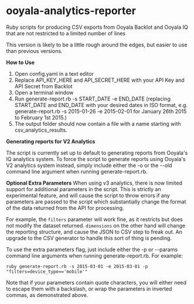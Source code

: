 # ooyala-analytics-reporter
Ruby scripts for producing CSV exports from Ooyala Backlot and Ooyala IQ that are not restricted to a limited number of lines

This version is likely to be a little rough around the edges, but easier to use than previous versions.

**How to Use**

1. Open config.yaml in a text editor
2. Replace API_KEY_HERE and API_SECRET_HERE with your API Key and API Secret from Backlot
3. Open a terminal window
4. Run generate-report.rb -s START_DATE -e END_DATE (replacing START_DATE and END_DATE with your desired dates in ISO format, e.g. generate-report.rb -s 2015-01-26 -e 2015-02-01 for January 26th 2015 to February 1st 2015.)
5. The output folder should now contain a file with a name starting with csv_analytics_results.

**Generating reports for V2 Analytics**

The script is currently set up to default to generating reports from Ooyala's IQ analytics system. To force the script to generate reports using Ooyala's V2 analytics system instead, simply include either the -o or the --old command line argument when running generate-report.rb.

**Optional Extra Parameters**
When using v3 analytics, there is now limited support for additional parameters in the script. This is strictly an experimental feature, and will cause the script to throw errors if any parameters are passed to the script which substantially change the format of the data returned from the API for processing.

For example, the `filters` parameter will work fine, as it restricts but does not modify the dataset returned. `dimensions` on the other hand will change the reporting structure, and cause the JSON to CSV step to freak out. An upgrade to the CSV generator to handle this sort of thing is pending.

To use the extra parameters flag, just include either the -p or --params command line arguments when running generate-report.rb. For example:

`ruby generate-report.rb -s 2015-03-01 -e 2015-03-01 -p "filters=device_type=='mobile'"`

Note that if your parameters contain quote characters, you will either need to escape them with a backslash, or wrap the parameters in inverted commas, as demonstrated above.